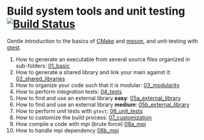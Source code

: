 # Build system tools and unit testing  [![Build Status](https://travis-ci.org/asartori86/build_system_tools.svg?branch=master)](https://travis-ci.org/asartori86/build_system_tools)

Gentle introduction to the basics of [CMake](https://cmake.org/) and [meson](http://mesonbuild.com/), and unit-testing with [gtest](https://github.com/google/googletest/).

1. How to generate an executable from several source files organized in sub-folders: [01_basic](./01_basic)
2. How to generate a shared library and link your main against it: [02_shared_libraries](./02_shared_libraries)
3. How to organize your code such that it is modular: [03_modularity](./03_modularity)
4. How to perform *integration* tests: [04_tests](./04_tests)
5. How to find and use an external library **easy**: [05a_external_library](./05a_external_library)
5. How to find and use an external library **medium**: [05b_external_library](./05b_external_library)
6. How to perform *unit* tests with `gtest`: [06_unit_tests](./06_unit_tests)
7. How to customize the build process: [07_customization](./07_customization)
8. How compile a code with mpi (brute force) [08a_mpi](./08a_mpi)
9. How to handle mpi dependency [08b_mpi](./08b_mpi)
